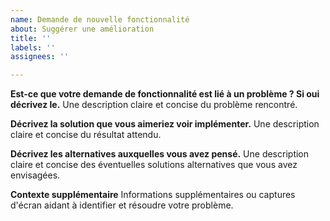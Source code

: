 ```yaml
---
name: Demande de nouvelle fonctionnalité
about: Suggérer une amélioration
title: ''
labels: ''
assignees: ''

---
```


**Est-ce que votre demande de fonctionnalité est lié à un problème ? Si oui décrivez le.**
Une description claire et concise du problème rencontré.

**Décrivez la solution que vous aimeriez voir implémenter.**
Une description claire et concise du résultat attendu.

**Décrivez les alternatives auxquelles vous avez pensé.**
Une description claire et concise des éventuelles solutions alternatives que vous avez envisagées.

**Contexte supplémentaire**
Informations supplémentaires ou captures d'écran aidant à identifier et résoudre votre problème.
